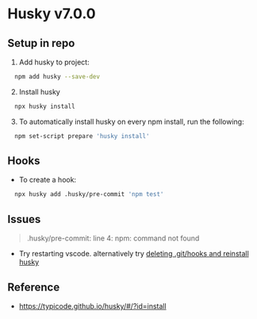 # Husky v7.0.0

## Setup in repo

1. Add husky to project:

```bash
  npm add husky --save-dev
```

2. Install husky

```bash
  npx husky install
```

3. To automatically install husky on every npm install, run the following:

```bash
  npm set-script prepare 'husky install'
```

## Hooks

- To create a hook:

```bash
  npx husky add .husky/pre-commit 'npm test'
```

## Issues

> .husky/pre-commit: line 4: npm: command not found

- Try restarting vscode. alternatively try [deleting .git/hooks and reinstall husky](https://github.com/typicode/husky/issues/854#issuecomment-776126582)

## Reference

- https://typicode.github.io/husky/#/?id=install

